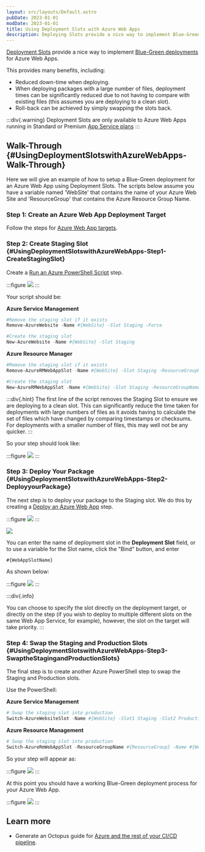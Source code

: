 ```yaml
---
layout: src/layouts/Default.astro
pubDate: 2023-01-01
modDate: 2023-01-01
title: Using Deployment Slots with Azure Web Apps
description: Deploying Slots provide a nice way to implement Blue-Green deployments for Azure Web Apps.
---
```


[Deployment Slots](https://azure.microsoft.com/en-us/documentation/articles/web-sites-staged-publishing/) provide a nice way to implement [Blue-Green deployments](http://martinfowler.com/bliki/BlueGreenDeployment.html) for Azure Web Apps.

This provides many benefits, including:

- Reduced down-time when deploying.
- When deploying packages with a large number of files, deployment times can be significantly reduced due to not having to compare with existing files (this assumes you are deploying to a clean slot).
- Roll-back can be achieved by simply swapping the slots back.

:::div{.warning}
Deployment Slots are only available to Azure Web Apps running in Standard or Premium [App Service plans](https://azure.microsoft.com/en-us/pricing/details/app-service/plans/)
:::

## Walk-Through {#UsingDeploymentSlotswithAzureWebApps-Walk-Through}

Here we will give an example of how to setup a Blue-Green deployment for an Azure Web App using Deployment Slots.
The scripts below assume you have a variable named 'WebSite' that contains the name of your Azure Web Site and 'ResourceGroup' that contains the Azure Resource Group Name.

### Step 1: Create an Azure Web App Deployment Target

Follow the steps for [Azure Web App targets](/docs/infrastructure/deployment-targets/azure/web-app-targets).

### Step 2: Create Staging Slot {#UsingDeploymentSlotswithAzureWebApps-Step1-CreateStagingSlot}

Create a [Run an Azure PowerShell Script](/docs/deployments/azure/running-azure-powershell) step.

:::figure
![](/docs/deployments/azure/deploying-a-package-to-an-azure-web-app/azure-powershell-script-step.png)
:::

Your script should be:

**Azure Service Management**

```powershell
#Remove the staging slot if it exists
Remove-AzureWebsite -Name #{WebSite} -Slot Staging -Force

#Create the staging slot
New-AzureWebsite -Name #{WebSite} -Slot Staging
```

**Azure Resource Manager**

```powershell
#Remove the staging slot if it exists
Remove-AzureRMWebAppSlot -Name #{WebSite} -Slot Staging -ResourceGroupName #{ResourceGroup} -Force -ErrorAction Continue

#Create the staging slot
New-AzureRMWebAppSlot -Name #{WebSite} -Slot Staging -ResourceGroupName #{ResourceGroup}
```

:::div{.hint}
The first line of the script removes the Staging Slot to ensure we are deploying to a clean slot. This can significantly reduce the time taken for deployments with large numbers of files as it avoids having to calculate the set of files which have changed by comparing timestamps or checksums. For deployments with a smaller number of files, this may well not be any quicker.
:::

So your step should look like:

:::figure
![](/docs/deployments/azure/deploying-a-package-to-an-azure-web-app/azure-remove-staging-slot-script.png)
:::

### Step 3: Deploy Your Package {#UsingDeploymentSlotswithAzureWebApps-Step2-DeployyourPackage}

The next step is to deploy your package to the Staging slot.  We do this by creating a [Deploy an Azure Web App](/docs/deployments/azure/deploying-a-package-to-an-azure-web-app) step.

:::figure
![](/docs/deployments/azure/deploying-a-package-to-an-azure-web-app/deploy-azure-web-app-step.png)
:::

![](/docs/deployments/azure/deploying-a-package-to-an-azure-web-app/azure-web-app-selector-with-slot.png)

You can enter the name of deployment slot in the **Deployment Slot** field, or to use a variable for the Slot name, click the "Bind" button, and enter

```
#{WebAppSlotName}
```

As shown below:

:::figure
![](/docs/deployments/azure/deploying-a-package-to-an-azure-web-app/azure-web-app-slot-binding.png)
:::

:::div{.info}

You can choose to specify the slot directly on the deployment target, or directly on the step (if you wish to deploy to multiple different slots on the same Web App Service, for example), however, the slot on the target will take priority.
:::

### Step 4: Swap the Staging and Production Slots {#UsingDeploymentSlotswithAzureWebApps-Step3-SwaptheStagingandProductionSlots}

The final step is to create another Azure PowerShell step to swap the Staging and Production slots.

Use the PowerShell:

**Azure Service Management**

```powershell
# Swap the staging slot into production
Switch-AzureWebsiteSlot -Name #{WebSite} -Slot1 Staging -Slot2 Production -Force
```

**Azure Resource Management**

```powershell
# Swap the staging slot into production
Switch-AzureRmWebAppSlot -ResourceGroupName #{ResourceGroup} -Name #{Website} -SourceSlotName Staging -DestinationSlotName Production
```

So your step will appear as:

:::figure
![](/docs/deployments/azure/deploying-a-package-to-an-azure-web-app/azure-web-app-swap-slots-script.png)
:::

At this point you should have a working Blue-Green deployment process for your Azure Web App.

:::figure
![](/docs/deployments/azure/deploying-a-package-to-an-azure-web-app/azure-web-app-with-slots-process.png)
:::

## Learn more

- Generate an Octopus guide for [Azure and the rest of your CI/CD pipeline](https://octopus.com/docs/guides?destination=Azure%20websites).

